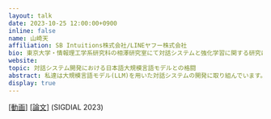 ```yaml
---
layout: talk
date: 2023-10-25 12:00:00+0900
inline: false
name: 山崎天
affiliation: SB Intuitions株式会社/LINEヤフー株式会社
bio: 東京大学・情報理工学系研究科の相澤研究室にて対話システムと強化学習に関する研究に従事し、2021年3月に同大学より修士号を取得。同年4月にLINE株式会社のNLP開発チームに参加。対話システムユニットのディレクターとして、LLM応用システムやNLP要素技術の開発に携わる。2023年9月より、SB Intuitions株式会社のシニアエンジニア（LINEヤフー株式会社から出向）として勤務。
website: 
topic: 対話システム開発における日本語大規模言語モデルとの格闘
abstract: 私達は大規模言語モデル(LLM)を用いた対話システムの開発に取り組んでいます。今回はLLM自体の開発についてではなく、対話システムチームでのコンペティション参加経験をもとに、LLMを基盤とするマルチモーダル対話システムが抱える課題やそれをどのように克服してきたかを紹介いたします。さらに、SIGdial 2023のデモトラックで発表したアバター対話システムの背景や意図、そして今後の方向性についても触れます。
display: true
---
```

[[動画]](https://youtu.be/uUvuYnqgY9M) [[論文]](https://sigdialinlg2023.github.io/paper_sigdial70.html) (SIGDIAL 2023)

